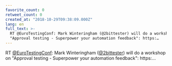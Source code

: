 ```yaml
---
favorite_count: 0
retweet_count: 0
created_at: "2018-10-29T09:38:09.000Z"
lang: en
full_text: >-
  RT @EuroTestingConf: Mark Winteringham (@2bittester) will do a workshop on
  "Approval testing - Superpower your automation feedback": https:…
---
```


RT [@EuroTestingConf](https://twitter.com/EuroTestingConf): Mark Winteringham
([@2bittester](https://twitter.com/2bittester)) will do a workshop on "Approval
testing - Superpower your automation feedback": https:…
